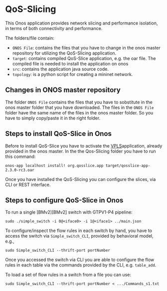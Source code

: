 # QoS-Slicing

This Onos application provides network slicing and performance isolation, in terms of both connectivity and performance.

The folders/file contain:
* `ONOS File`: contains the files that you have to change in the onos master repository for utilizing the QoS-Slicing application.
* `target`: contains compiled QoS-Slice application, e.g. the oar file. The compiled file is needed to install the application on onos
* `src`: contains the application java source code. 
* `topology`: is a python script for creating a mininet network.

## Changes in ONOS master repository 

The folder `ONOS File` contains the files that you have to sobstitute in the onos master folder that you have downloaded. The files in the `ONOS File` folder 
have the same name of the files in the onos master folder. So you have to simply copy/paste it in the right folder.

## Steps to install QoS-Slice in Onos
Before to install QoS-Slice you have to activate the [VPLS][VPLS]application, already provided in the onos master.
In the the Qos-Slicing folder you have to run this command:

    onos-app localhost install! org.qosslice.app target/qosslice-app-2.3.0-rc3.oar  
    
Once you have installed the QoS-Slicing you can configure the slices, via CLI or REST interface.
    
## Steps to configure QoS-Slice in Onos

To run a single [BMv2][BMv2] switch with GTPV1-P4 pipeline:

    sudo ./simple_switch -i 0@<iface0> -i 1@<iface1> ../main.json 
    
To configure/inspect the flow rules in each switch by hand, you have to access the switch via `Simple_switch_CLI`, provided by behavioral model, e.g., 

    sudo Simple_switch_CLI --thrift-port portNumber
    
Once you accessed the switch via CLI you are able to configure the flow rules in each table via the commands provided by the CLI, e.g. `table_add`.

To load a set of flow rules in a switch from a file you can use:

    sudo Simple_switch_CLI --thrift-port portNumber < .../Commands_s1.txt
    
[VPLS]: https://wiki.onosproject.org/display/ONOS/VPLS+User+Guide
